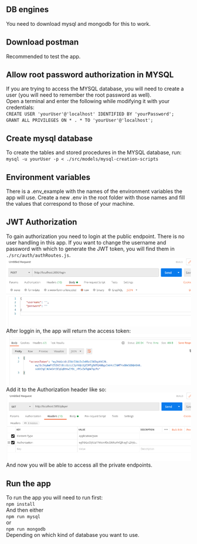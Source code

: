 ## DB engines
You need to download mysql and mongodb for this to work.
## Download postman
Recommended to test the app.
## Allow root password authorization in MYSQL
If you are trying to access the MYSQL database, you will need to create a user (you will need to remember the root password as well).<br>
Open a terminal and enter the following while modifying it with your credentials:<br>
`CREATE USER 'yourUser'@'localhost' IDENTIFIED BY 'yourPassword';`<br>
`GRANT ALL PRIVILEGES ON * . * TO 'yourUser'@'localhost';`
## Create mysql database
To create the tables and stored procedures in the MYSQL database, run:<br>
`mysql -u yourUser -p < ./src/models/mysql-creation-scripts`
## Environment variables
There is a .env_example with the names of the environment variables the app will use. Create a new .env in the root folder with those names and fill the values that correspond to those of your machine.
## JWT Authorization
To gain authorization you need to login at the public endpoint. There is no user handling in this app. If you want to change the username and password with which to generate the JWT token, you will find them in `./src/auth/authRoutes.js`.
![Login](login.png)
After loggin in, the app will return the access token:<br>
![Access Token](accessToken.png)
Add it to the Authorization header like so:
![Add token to header](addTokenToHeader.png)
And now you will be able to access all the private endpoints.
## Run the app
To run the app you will need to run first:<br>
`npm install`<br>
And then either <br>
`npm run mysql`<br>
or<br>
`npm run mongodb`<br>
Depending on which kind of database you want to use.